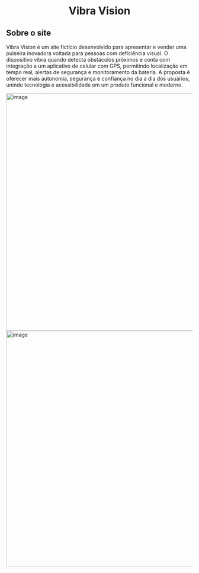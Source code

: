 <h1 align="center">Vibra Vision</h1>

<h2>Sobre o site</h2>
<p>Vibra Vision é um site fictício desenvolvido para apresentar e vender uma pulseira inovadora voltada para pessoas com deficiência visual. O dispositivo vibra quando detecta obstáculos próximos e conta com integração a um aplicativo de celular com GPS, permitindo localização em tempo real, alertas de segurança e monitoramento da bateria. A proposta é oferecer mais autonomia, segurança e confiança no dia a dia dos usuários, unindo tecnologia e acessibilidade em um produto funcional e moderno.</p>

<img width="1141" height="641" alt="image" src="https://github.com/user-attachments/assets/946ae55b-68de-475e-8746-24839795dd54" />

<img width="1140" height="637" alt="image" src="https://github.com/user-attachments/assets/85559e75-b446-42bf-80b0-fe6a0333ecb7" />

